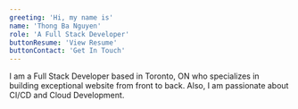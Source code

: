 ```yaml
---
greeting: 'Hi, my name is'
name: 'Thong Ba Nguyen'
role: 'A Full Stack Developer'
buttonResume: 'View Resume'
buttonContact: 'Get In Touch'
---
```


I am a Full Stack Developer based in Toronto, ON who specializes in building exceptional website from front to back. Also, I am passionate about CI/CD and Cloud Development.